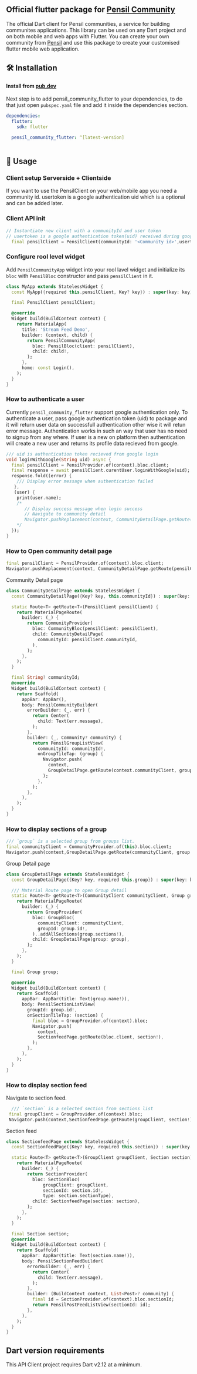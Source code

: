 ## Official flutter package for [Pensil Community](https://www.pensil.in/)

The official Dart client for Pensil communities, a service for building communites applications.
This library can be used on any Dart project and on both mobile and web apps with Flutter. 
You can create your own community from [Pensil](https://www.pensil.in/) and use this package to create your customised flutter mobile web application.

## 🛠 Installation
#### Install from [pub.dev](https://pub.dev/)
Next step is to add pensil_community_flutter to your dependencies, to do that just open `pubspec.yaml` file and add it inside the dependencies section.

```yaml
dependencies:
  flutter:
    sdk: flutter

  pensil_community_flutter: ^[latest-version]
  
 ```
  


## 🔌 Usage

### Client setup Serverside + Clientside
If you want to use the PensilClient on your web/mobile app you need a community id. usertoken is a google authentication uid which is a optional and can be added later.

### Client API init
```dart
// Instantiate new client with a communityId and user token
// usertoken is a google authentication token(uid) received during google login.
  final pensilClient = PensilClient(communityId: '<Community id>',usertoken: '<user token>');
```  
### Configure rool level widget
Add `PensilCommunityApp` widget into your rool lavel widget and initialize its `bloc` with `PensilBloc` constructor and pass `pensilClient` in it.
```dart
class MyApp extends StatelessWidget {
  const MyApp({required this.pensilClient, Key? key}) : super(key: key);

  final PensilClient pensilClient;

  @override
  Widget build(BuildContext context) {
    return MaterialApp(
      title: 'Stream Feed Demo',
      builder: (context, child) {
        return PensilCommunityApp(
          bloc: PensilBloc(client: pensilClient),
          child: child!,
        );
      },
      home: const Login(),
    );
  }
}
```
### How to authenticate a user
Currently `pensil_community_flutter` support google authentication only. To authenticate a user, pass google authentication token (uid) to package and it will return user data on successfull authentication other wise it will retun error message. Authentication works in such an way that user has no need to signup from any where. If user is a new on platform then authentication will create a new user and returns its profile data recieved from google. 
```dart
/// uid is authentication token recieved from google login
void loginWithGoogle(String uid) async {
  final pensilClient = PensilProvider.of(context).bloc.client;
  final response = await pensilClient.curentUser.loginWithGoogle(uid);
  response.fold((error) {
    /// Display error message when authentication failed
   },
   (user) {
    print(user.name);
    /* 
       // Display success message when login success
       // Navigate to community detail
       Navigator.pushReplacement(context, CommunityDetailPage.getRoute(pensilClient));
    */
  });
}
```

### How to Open community detail page 
```dart
final pensilClient = PensilProvider.of(context).bloc.client;
Navigator.pushReplacement(context, CommunityDetailPage.getRoute(pensilClient));
```

Community Detail page
```dart
class CommunityDetailPage extends StatelessWidget {
  const CommunityDetailPage({Key? key, this.communityId}) : super(key: key);

  static Route<T> getRoute<T>(PensilClient pensilClient) {
    return MaterialPageRoute(
      builder: (_) {
        return CommunityProvider(
          bloc: CommunityBloc(pensilClient: pensilClient),
          child: CommunityDetailPage(
            communityId: pensilClient.communityId,
          ),
        );
      },
    );
  }

  final String? communityId;
  @override
  Widget build(BuildContext context) {
    return Scaffold(
      appBar: AppBar(),
      body: PensilCommunityBuilder(
        errorBuilder: (_, err) {
          return Center(
            child: Text(err.message),
          );
        },
        builder: (_, Community? community) {
          return PensilGroupListView(
            communityId: communityId!,
            onGroupTileTap: (group) {
              Navigator.push(
                context,
                GroupDetailPage.getRoute(context.communityClient, group!),
              );
            },
          );
        },
      ),
    );
  }
}
```

### How to display sections of a group

```dart
/// `group` is a selected group from groups list.
final communityClient = CommunityProvider.of(this).bloc.client;
Navigator.push(context,GroupDetailPage.getRoute(communityClient, group!));                         
```
Group Detail page
```dart
class GroupDetailPage extends StatelessWidget {
  const GroupDetailPage({Key? key, required this.group}) : super(key: key);

  /// Material Route page to open Group detail
  static Route<T> getRoute<T>(CommunityClient communityClient, Group group) {
    return MaterialPageRoute(
      builder: (_) {
        return GroupProvider(
          bloc: GroupBloc(
            communityClient: communityClient,
            groupId: group.id!,
          )..addAllSections(group.sections!),
          child: GroupDetailPage(group: group),
        );
      },
    );
  }

  final Group group;

  @override
  Widget build(BuildContext context) {
    return Scaffold(
      appBar: AppBar(title: Text(group.name!)),
      body: PensilSectionListView(
        groupId: group.id!,
        onSectionTileTap: (section) {
          final bloc = GroupProvider.of(context).bloc;
          Navigator.push(
            context,
            SectionfeedPage.getRoute(bloc.client, section!),
          );
        },
      ),
    );
  }
}

```
### How to display section feed
Navigate to section feed.
```dart
  /// `section` is a selected section from sections list
 final groupClient = GroupProvider.of(context).bloc;
 Navigator.push(context,SectionfeedPage.getRoute(groupClient, section!));
```

Section feed
```dart
class SectionfeedPage extends StatelessWidget {
  const SectionfeedPage({Key? key, required this.section}) : super(key: key);

  static Route<T> getRoute<T>(GroupClient groupClient, Section section) {
    return MaterialPageRoute(
      builder: (_) {
        return SectionProvider(
          bloc: SectionBloc(
              groupClient: groupClient,
              sectionId: section.id!,
              type: section.sectionType),
          child: SectionfeedPage(section: section),
        );
      },
    );
  }

  final Section section;
  @override
  Widget build(BuildContext context) {
    return Scaffold(
      appBar: AppBar(title: Text(section.name!)),
      body: PensilSectionFeedBuilder(
        errorBuilder: (_, err) {
          return Center(
            child: Text(err.message),
          );
        },
        builder: (BuildContext context, List<Post>? community) {
          final id = SectionProvider.of(context).bloc.sectionId;
          return PensilPostFeedListView(sectionId: id);
        },
      ),
    );
  }
}

```


## Dart version requirements
This API Client project requires Dart v2.12 at a minimum.

